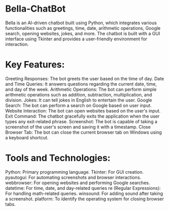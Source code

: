 # Bella-ChatBot
Bella is an AI-driven chatbot built using Python, which integrates various functionalities such as greetings, time, date, arithmetic operations, Google search, opening websites, jokes, and more. The chatbot is built with a GUI interface using Tkinter and provides a user-friendly environment for interaction.

# Key Features:

Greeting Responses:  The bot greets the user based on the time of day.
Date and Time Queries:  It answers questions regarding the current date, time, and day of the week.
Arithmetic Operations:  The bot can perform simple arithmetic operations such as addition, subtraction, multiplication, and division.
Jokes:  It can tell jokes in English to entertain the user.
Google Search:  The bot can perform a search on Google based on user input.
Website Interaction:  The bot can open websites based on the user's input.
Exit Command:  The chatbot gracefully exits the application when the user types any exit-related phrase.
Screenshot:  The bot is capable of taking a screenshot of the user's screen and saving it with a timestamp.
Close Browser Tab:  The bot can close the current browser tab on Windows using a keyboard shortcut.

# Tools and Technologies:

Python: Primary programming language.
Tkinter: For GUI creation.
pyautogui: For automating screenshots and browser interactions.
webbrowser: For opening websites and performing Google searches.
datetime: For time, date, and day-related queries
re (Regular Expressions): For handling math-related queries.
winsound: For adding sound after taking a screenshot.
platform: To identify the operating system for closing browser tabs.
